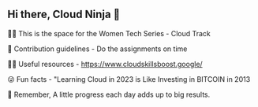 ## Hi there, Cloud Ninja 👋

🙋‍♀️ This is the space for the Women Tech Series - Cloud Track

🌈 Contribution guidelines - Do the assignments on time

👩‍💻 Useful resources - https://www.cloudskillsboost.google/

😜 Fun facts - "Learning Cloud in 2023 is Like Investing in BITCOIN in 2013 

🧙 Remember, A little progress each day adds up to big results.
